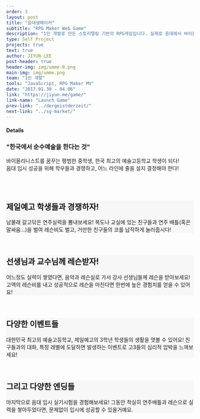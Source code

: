 ```yaml
---
order: 3
layout: post
title: "음대생메이커"
subtitle: "RPG Maker Web Game"
description: "1인 개발로 만든 스토리텔링 기반의 RPG게임입니다. 실제로 음대에서 바이올린을 전공하고 있는 동생의 에피소드들을 각색해 스토리라인을 만들었습니다. 2016년에 큰 이슈로 떠올랐던 문화예술 및 예체능계의 폐단과 함께, 순수예술가가 성장하기 힘든 한국의 현실적인 문제들을 게임 속에 녹여내고자 했습니다."
type: Self Project
projects: true
text: true
author: JIYUN LEE
post-header: true
header-img: img/umme-0.png
main-img: img/umme.png
team: "1인 개발"
tools: "JavaScript, RPG Maker MV"
date: "2017.01.30 - 04.06"
link: "https://jiyun.me/game/"
link-name: "Launch Game"
prev-link: "../dergeistderzeit/"
next-link: "../sg-market/"
---
```


#### Details

<!-- Image Start -->
<section class="uk-section uk-padding-remove">
    <div class="uk-container">
        <div class="tw-element uk-text-center tw-heading full">
            <h3>"한국에서 순수예술을 한다는 것"</h3>
            <p>바이올리니스트를 꿈꾸는 평범한 중학생, 한국 최고의 예술고등학교 학생이 되다!<br>음대 입시 성공을 위해 학우들과 경쟁하고, 어느 라인에 줄을 설지 결정해야 한다!</p>
        </div>
        <br /><br />
        <div class="uk-child-width-1-2@s uk-child-width-1-1@xs uk-grid-match uk-grid-collapse" data-uk-grid data-uk-scrollspy="target: > div; cls:uk-animation-slide-bottom-medium; delay: 400;">
            <div class="uk-width-expand">
                <div class="tw-gallery-carousel uk-light">
                    <div class="owl-carousel owl-theme">
                        <div class="carousel-item">
                            <img src="img/umme-1.png" alt="" />
                        </div>
                        <div class="carousel-item">
                            <img src="img/umme-2.png" alt="" />
                        </div>
                        <div class="carousel-item">
                            <img src="img/umme-3.png" alt="" />
                        </div>
                        <div class="carousel-item">
                            <img src="img/umme-4.png" alt="" />
                        </div>
                    </div>
                </div>
            </div>
            <div class="uk-padding-medium" style="background-color: #f7f7f7;">
                <div class="tw-element tw-box">
                    <h2 class="uk-text-uppercase">
                        제일예고 학생들과 경쟁하자!
                    </h2>
                    <p>
                        남몰래 갈고닦은 연주실력을 뽐내보세요! 복도나 교실에 있는 친구들과 연주 배틀(혹은 말싸움...)을 벌여 레슨비도 벌고, 거만한 친구들의 코를 납작하게 눌러줍시다!
                    </p>
                </div>
            </div>
        </div>
        <br />
        <div class="uk-child-width-1-2@s uk-child-width-1-1@xs uk-margin-remove-top uk-grid-match uk-grid-collapse" data-uk-grid data-uk-scrollspy="target: > div; cls:uk-animation-slide-bottom-medium; delay: 400;">
            <div class="uk-padding-medium tw-tablet-margin" style="background-color: #f7f7f7;">
                <div class="tw-element tw-box">
                    <h2 class="uk-text-uppercase">
                        선생님과 교수님께 레슨받자!
                    </h2>
                    <p>
                        어느정도 실력이 쌓였다면, 음악과 레슨실로 가서 강사 선생님들께 레슨을 받아보세요! 고액의 레슨비를 내고 성공적으로 레슨을 마친다면 한번에 높은 경험치를 얻을 수 있어요!
                    </p>
                </div>
            </div>
            <div class="uk-width-expand">
                <div class="tw-gallery-carousel uk-light">
                    <div class="owl-carousel owl-theme">
                        <div class="carousel-item">
                            <img src="img/umme-5.png" alt="" />
                        </div>
                        <div class="carousel-item">
                            <img src="img/umme-6.png" alt="" />
                        </div>
                        <div class="carousel-item">
                            <img src="img/umme-7.png" alt="" />
                        </div>
                        <div class="carousel-item">
                            <img src="img/umme-8.png" alt="" />
                        </div>
                    </div>
                </div>
            </div>
        </div>
        <br />
        <div class="uk-child-width-1-2@s uk-child-width-1-1@xs uk-grid-match uk-grid-collapse" data-uk-grid data-uk-scrollspy="target: > div; cls:uk-animation-slide-bottom-medium; delay: 400;">
            <div class="uk-width-expand">
                <div class="tw-gallery-carousel uk-light">
                    <div class="owl-carousel owl-theme">
                        <div class="carousel-item">
                            <img src="img/umme-9.png" alt="" />
                        </div>
                        <div class="carousel-item">
                            <img src="img/umme-10.png" alt="" />
                        </div>
                        <div class="carousel-item">
                            <img src="img/umme-11.png" alt="" />
                        </div>
                        <div class="carousel-item">
                            <img src="img/umme-12.png" alt="" />
                        </div>
                    </div>
                </div>
            </div>
            <div class="uk-padding-medium" style="background-color: #f7f7f7;">
                <div class="tw-element tw-box">
                    <h2 class="uk-text-uppercase">
                        다양한 이벤트들
                    </h2>
                    <p>
                        대한민국 최고의 예술고등학교, 제일예고의 3학년 학생들의 생활을 엿볼 수 있어요! 친구들과의 대화, 특정 레벨에 도달하면 발생하는 이벤트로 고3들의 심리적 압박을 느껴보세요!
                    </p>
                </div>
            </div>
        </div>
        <br />
        <div class="uk-child-width-1-2@s uk-child-width-1-1@xs uk-margin-remove-top uk-grid-match uk-grid-collapse" data-uk-grid data-uk-scrollspy="target: > div; cls:uk-animation-slide-bottom-medium; delay: 400;">
            <div class="uk-padding-medium tw-tablet-margin" style="background-color: #f7f7f7;">
                <div class="tw-element tw-box">
                    <h2 class="uk-text-uppercase">
                        그리고 다양한 엔딩들
                    </h2>
                    <p>
                        마지막으로 음대 입시 실기시험을 경험해보세요! 그동안 착실히 연주배틀과 레슨으로 실력을 쌓아두었다면, 문제없이 입시에 성공할 수 있을거예요.
                    </p>
                </div>
            </div>
            <div class="uk-width-expand">
                <div class="tw-gallery-carousel uk-light">
                    <div class="owl-carousel owl-theme">
                        <div class="carousel-item">
                            <img src="img/umme-13.png" alt="" />
                        </div>
                        <div class="carousel-item">
                            <img src="img/umme-14.png" alt="" />
                        </div>
                        <div class="carousel-item">
                            <img src="img/umme-15.png" alt="" />
                        </div>
                        <div class="carousel-item">
                            <img src="img/umme-16.png" alt="" />
                        </div>
                    </div>
                </div>
            </div>
        </div>
    </div>
</section>
<!-- Image End -->